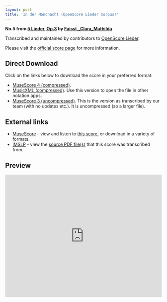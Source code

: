 ```yaml
---
layout: post
title: 'In der Mondnacht (OpenScore Lieder Corpus)'
---
```


__No.5 from [5 Lieder, Op.3](https://fourscoreandmore.org/OpenScore/Faisst%2C_Clara_Mathilda/5_Lieder%2C_Op.3/) by [Faisst,_Clara_Mathilda](https://fourscoreandmore.org/OpenScore/Faisst%2C_Clara_Mathilda)__

Transcribed and maintained by contributors to [OpenScore Lieder].

Please visit the [official score page] for more information.

[official score page]: https://musescore.com/openscore-lieder-corpus/scores/6260168
[OpenScore Lieder]: https://musescore.com/openscore-lieder-corpus

## Direct Download

Click on the links below to download the score in your preferred format:
- [MuseScore 4 (compressed)](https://fourscoreandmore.org/OpenScore/Faisst%2C_Clara_Mathilda/5_Lieder%2C_Op.3/5_In_der_Mondnacht.mscz).
- [MusicXML (compressed)](https://fourscoreandmore.org/OpenScore/Faisst%2C_Clara_Mathilda/5_Lieder%2C_Op.3/5_In_der_Mondnacht.mxl). Use this version to open the file in other notation apps.
- [MuseScore 3 (uncompressed)](https://raw.githubusercontent.com/OpenScore/Lieder/refs/heads/main/scores/Faisst%2C_Clara_Mathilda/5_Lieder%2C_Op.3/5_In_der_Mondnacht/lc6260168.mscx). This is the version as transcribed by our team (with no updates etc.). It is uncompressed (so a larger file).

## External links

- [MuseScore] - view and listen to [this score][MuseScore], or download in a variety of formats.
- [IMSLP] - view the [source PDF file(s)][IMSLP] that this score was transcribed from.

[MuseScore]: https://musescore.com/score/6260168
[IMSLP]: https://imslp.org/wiki/Special:ReverseLookup/621599

## Preview

<iframe width="100%" height="394" src="https://musescore.com/openscore-lieder-corpus/scores/6260168/embed" frameborder="0" allowfullscreen allow="autoplay; fullscreen"></iframe>
